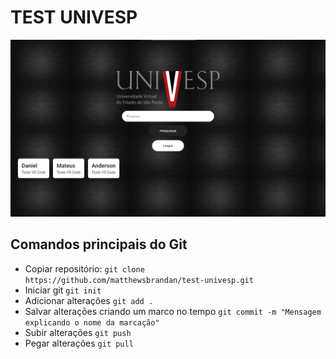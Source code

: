 # TEST UNIVESP

![home](images/home.png)

## Comandos principais do Git
  - Copiar repositório:
  ``` git clone https://github.com/matthewsbrandan/test-univesp.git ```
  - Iniciar git
  ``` git init ```
  - Adicionar alterações
  ``` git add . ```
  - Salvar alterações criando um marco no tempo
  ``` git commit -m "Mensagem explicando o nome da marcação" ```
  - Subir alterações
  ``` git push ```
  - Pegar alterações
  ``` git pull ```